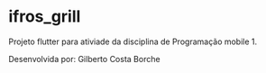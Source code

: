 # ifros_grill

Projeto flutter para ativiade da disciplina de Programação mobile 1.

Desenvolvida por: Gilberto Costa Borche